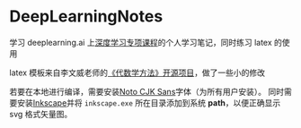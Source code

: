 # DeepLearningNotes

学习 deeplearning.ai 上[深度学习专项课程](https://www.coursera.org/specializations/deep-learning)的个人学习笔记，同时练习 latex 的使用

latex 模板来自李文威老师的[《代数学方法》开源项目](https://github.com/wenweili/AlJabr-1)，做了一些小的修改

若要在本地进行编译，需要安装[Noto CJK Sans](https://github.com/notofonts/noto-cjk/tree/main/Sans)字体（为所有用户安装）。
同时需要安装[Inkscape](https://inkscape.org/release/all/windows/64-bit/exe/)并将 `inkscape.exe` 所在目录添加到系统 **path**，以便正确显示 svg 格式矢量图。
